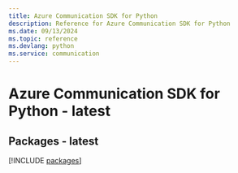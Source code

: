 ```yaml
---
title: Azure Communication SDK for Python
description: Reference for Azure Communication SDK for Python
ms.date: 09/13/2024
ms.topic: reference
ms.devlang: python
ms.service: communication
---
```

# Azure Communication SDK for Python - latest
## Packages - latest
[!INCLUDE [packages](communication-index.md)]